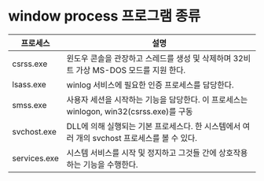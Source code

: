 # window process 프로그램 종류
| 프로세스 | 설명 |
| --- | ---|
|csrss.exe| 윈도우 콘솔을 관장하고 스레드를 생성 및 삭제하며 32비트 가상 MS-DOS 모드를 지원 한다.|
| lsass.exe | winlog 서비스에 필요한 인증 프로세스를 담당한다. |
| smss.exe |  사용자 세션을 시작하는 기능을 담당한다. 이 프로세스는 winlogon, win32(csrss.exe)를 구동 |
| svchost.exe |DLL에 의해 실행되는 기본 프로세스다. 한 시스템에서 여러 개의 svchost 프로세스를 볼 수 있다.| 
| services.exe | 시스템 서비스를 시작 및 정지하고 그것들 간에 상호작용하는 기능을 수행한다. |